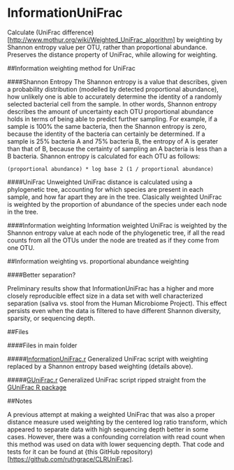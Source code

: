 InformationUniFrac
==========

Calculate (UniFrac difference)[http://www.mothur.org/wiki/Weighted_UniFrac_algorithm] by weighting by Shannon entropy value per OTU, rather than proportional abundance. Preserves the distance property of UniFrac, while allowing for weighting.

##Information weighting method for UniFrac

####Shannon Entropy
The Shannon entropy is a value that describes, given a probability distribution (modelled by detected proportional abundance), how unlikely one is able to accurately determine the identity of a randomly selected bacterial cell from the sample. In other words, Shannon entropy describes the amount of uncertainty each OTU proportional abundance holds in terms of being able to predict further sampling. For example, if a sample is 100% the same bacteria, then the Shannon entropy is zero, because the identity of the bacteria can certainly be determined. If a sample is 25% bacteria A and 75% bacteria B, the entropy of A is gerater than that of B, because the certainty of sampling an A bacteria is less than a B bacteria. Shannon entropy is calculated for each OTU as follows:
```
(proportional abundance) * log base 2 (1 / proportional abundance)
```

####UniFrac
Unweighted UniFrac distance is calculated using a phylogenetic tree, accounting for which species are present in each sample, and how far apart they are in the tree. Clasically weighted UniFrac is weighted by the proportion of abundance of the species under each node in the tree.

####Information weighting
Information weighted UniFrac is weighted by the Shannon entropy value at each node of the phylogenetic tree, if all the read counts from all the OTUs under the node are treated as if they come from one OTU. 

##Information weighting vs. proportional abundance weighting

####Better separation?

Preliminary results show that InformationUniFrac has a higher and more closely reproducible effect size in a data set with well characterized separation (saliva vs. stool from the Human Microbiome Project). This effect persists even when the data is filtered to have different Shannon diversity, sparsity, or sequencing depth.

##Files

####Files in main folder

#####[InformationUniFrac.r](InformationUniFrac.r)
Generalized UniFrac script with weighting replaced by a Shannon entropy based weighting (details above).

#####[GUniFrac.r](GUniFrac.r)
Generalized UniFrac script ripped straight from the [GUniFrac R package][1]

##Notes

A previous attempt at making a weighted UniFrac that was also a proper distance measure used weighting by the centered log ratio transform, which appeared to separate data with high sequencing depth better in some cases. However, there was a confounding correlation with read count when this method was used on data with lower sequencing depth. That code and tests for it can be found at {this GitHub repository)[https://github.com/ruthgrace/CLRUniFrac].

[1]: http://cran.r-project.org/web/packages/GUniFrac/index.html
